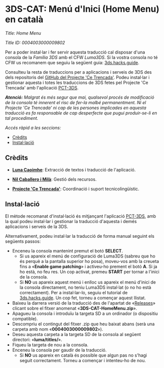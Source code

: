 # 3DS-CAT: Menú d'Inici (Home Menu) en català
 
*Title: Home Menu*

*Title ID: 0004003000009802*


Per a poder instal·lar i fer servir aquesta traducció cal disposar d'una consola de la *Família 3DS* amb el CFW *Luma3DS*. Si la vostra consola no té CFW us recomanem que seguiu la següent guia: [3ds.hacks.guide](https://3ds.hacks.guide/).

Consulteu la resta de traduccions per a aplicacions i serveis de 3DS des dels repositoris del [GitHub del Projecte 'Ce Trencada'](https://github.com/PrCeTrencada). Podeu instal·lar i gestionar aquesta i totes les traduccions de 3DS fetes pel Projecte 'Ce Trencada' amb l'aplicació [PCT-3DS](https://github.com/PrCeTrencada/pct-3ds).

***Atenció:*** *Malgrat és més segur que mai, qualsevol procés de modificació de la consola té innerent el risc de fer-la malbé permanentment. Ni el Projecte 'Ce Trencada' ni cap de les persones implicades en aquesta traducció es fa responsable de cap desperfecte que pugui produir-se-li en tal procediment.*

*Accés ràpid a les seccions:*
- [Crèdits](#crèdits)
- [Instal·lació](#installació)


## Crèdits

- **[Luna Caoimhe](https://twitter.com/LunaValoaa)**: Extracció de textos i traducció de l'aplicació.

- **[Nil Caballero i Milà](https://github.com/Nilcm01)**: Gestió dels recursos.

- **[Projecte 'Ce Trencada'](https://cetrencada.cat)**: Coordinació i suport tecnicolingüístic.


## Instal·lació

El mètode recomanat d'instal·lació és mitjançant l'aplicació [PCT-3DS](https://github.com/PrCeTrencada/pct-3ds), amb la qual podeu instal·lar i gestionar la traducció d'aquesta i demés aplicacions i serveis de la 3DS.

Alternativament, podeu instal·lar la traducció de forma manual seguint els següents passos:

- Enceneu la consola mantenint premut el botó **SELECT**.
    - Si us apareix el menú de configuració de Luma3DS (sabreu que ho és perquè a la pantalla superior ho posa), moveu-vos amb la creueta fins a «**Enable game patching**» i activeu-ho prement el botó **A**. Si ja ho està, no feu res. Un cop activat, premeu **START** per tornar a l'inici de la consola.
    - Si **NO** us apareix aquest menú i enlloc us apareix el menú d'inici de la consola directament, no teniu Luma3DS instal·lat (o no ho està correctament). Per a instal·lar-lo, seguiu el tutorial de [3ds.hacks.guide](https://3ds.hacks.guide/). Un cop fet, torneu a començar aquest llistat.
- Baixeu la darrera versió de la traducció des de l'apartat de «[Releases](https://github.com/PrCeTrencada/3ds-cat-homemenu/releases/latest)» clicant sobre el fitxer anomenat «**3DS-CAT-HomeMenu.zip**».
- Apagueu la consola i introduïu la targeta SD a un ordinador (o dispositiu compatible).
- Descompriu el contingut del fitxer .zip que heu baixat abans (serà una carpeta amb nom «**0004003000009802**»).
- Deseu aquesta carpeta a la targeta SD de la consola al següent directori: «**luma/titles/**».
- Fiqueu la targeta de nou a la consola.
- Enceneu la consola per gaudir de la traducció.
    - Si **NO** us apareix en català és possible que algun pas no s'hagi seguit correctament. Torneu a començar i intenteu-ho de nou.
